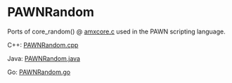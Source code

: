 # PAWNRandom
Ports of core_random() @ [amxcore.c](https://github.com/vitei/pawnscript/blob/master/amx/amxcore.c) used in the PAWN scripting language.

C++: [PAWNRandom.cpp](PAWNRandom.cpp)

Java: [PAWNRandom.java](PAWNRandom.java)

Go: [PAWNRandom.go](PAWNRandom.go)
